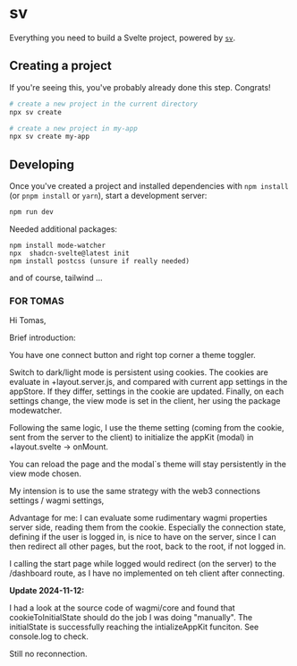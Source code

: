 # sv

Everything you need to build a Svelte project, powered by [`sv`](https://github.com/sveltejs/cli).

## Creating a project

If you're seeing this, you've probably already done this step. Congrats!

```bash
# create a new project in the current directory
npx sv create

# create a new project in my-app
npx sv create my-app
```

## Developing

Once you've created a project and installed dependencies with `npm install` (or `pnpm install` or `yarn`), start a development server:

```bash
npm run dev
```

Needed additional packages:
```npm install lucide-svelte
npm install mode-watcher
npx  shadcn-svelte@latest init
npm install postcss (unsure if really needed)
```
and of course, tailwind ...

### FOR TOMAS
Hi Tomas,

Brief introduction:

You have one connect button and right top corner a theme toggler.

Switch to dark/light mode is persistent using cookies. The cookies are evaluate in +layout.server.js, and compared with current app settings in the appStore. If they differ, settings in the cookie are updated. Finally, on each settings change, the view mode is set in the client, her using the package modewatcher.

Following the same logic, I use the theme setting (coming from the cookie, sent from the server to the client) to initialize the appKit (modal) in +layout.svelte -> onMount.

You can reload the page and the modal`s theme will stay persistently in the view mode chosen.

My intension is to use the same strategy with the web3 connections settings / wagmi settings,

Advantage for me: I can evaluate some rudimentary wagmi properties server side, reading them from the cookie. Especially the connection state, defining if the user is logged in, is nice to have on the server, since I can then redirect all other pages, but the root, back to the root, if not logged in.

I calling the start page while logged would redirect (on the server) to the /dashboard route, as I have no implemented on teh client after connecting.

**Update 2024-11-12:**

I had a look at the source code of wagmi/core and found that cookieToInitialState should do the job I was doing "manually". The initialState is successfully reaching the intializeAppKit funciton. See console.log to check.

Still no reconnection.